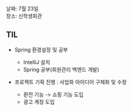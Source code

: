 날짜: 7월 23일  
장소: 신학생회관 

## TIL

- Spring 환경설정 및 공부
  - IntelliJ 설치
  - Spring 공부(회원관리 백엔드 개발)
    
- 프로젝트 기획 진행 : 사업화 아이디어 구체화 및 수정
  - 환전 기능 -> 쇼핑 기능 도입
  - 광고 계정 도입

